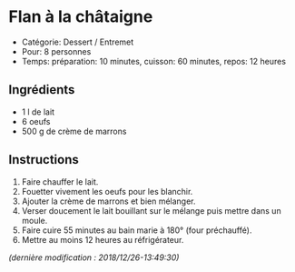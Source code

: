 # Flan à la châtaigne

* Catégorie: Dessert / Entremet
* Pour: 8 personnes
* Temps: préparation: 10 minutes, cuisson: 60 minutes, repos: 12 heures

## Ingrédients
* 1 l de lait
* 6 oeufs
* 500 g de crème de marrons

## Instructions
1. Faire chauffer le lait.
1. Fouetter vivement les oeufs pour les blanchir.
1. Ajouter la crème de marrons et bien mélanger.
1. Verser doucement le lait bouillant sur le mélange puis mettre dans un moule.
1. Faire cuire 55 minutes au bain marie à 180° (four préchauffé).
1. Mettre au moins 12 heures au réfrigérateur.

_(dernière modification : 2018/12/26-13:49:30)_
